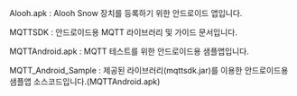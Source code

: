 
Alooh.apk : Alooh Snow 장치를 등록하기 위한 안드로이드 앱입니다.

MQTTSDK : 안드로이드용 MQTT 라이브러리 및 가이드 문서입니다.

MQTTAndroid.apk : MQTT 테스트를 위한 안드로이드용 샘플앱입니다.

MQTT_Android_Sample : 제공된 라이브러리(mqttsdk.jar)를 이용한 안드로이드용 샘플앱 소스코드입니다.(MQTTAndroid.apk)

